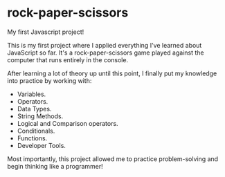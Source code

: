 # rock-paper-scissors
My first Javascript project!

This is my first project where I applied everything I've learned about JavaScript so far. It's a rock-paper-scissors game played against the computer that runs entirely in the console.

After learning a lot of theory up until this point, I finally put my knowledge into practice by working with:
- Variables.
- Operators.
- Data Types.
- String Methods.
- Logical and Comparison operators.
- Conditionals.
- Functions.
- Developer Tools.

Most importantly, this project allowed me to practice problem-solving and begin thinking like a programmer!